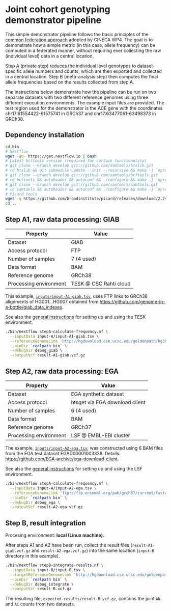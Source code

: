 # Joint cohort genotyping demonstrator pipeline

This simple demonstrator pipeline follows the basic principles of the [common federation approach](../../README.md) adopted by CINECA WP4. The goal is to demonstrate how a simple metric (in this case, allele frequency) can be computed in a federated manner, without requiring ever collecting the raw (individual level) data in a central location.

Step A (private step) reduces the individual level genotypes to dataset-specific allele numbers and counts, which are then exported and collected in a central location. Step B (meta-analysis step) then computes the final allele frequencies based on the results collected from step A.

The instructions below demonstrate how the pipeline can be run on two separate datasets with two different reference genomes using three different execution environments. The example input files are provided. The test region used for the demonstrator is the ACE gene with the coordinates chr17:61554422-61575741 in GRCh37 and chr17:63477061-63498373 in GRCh38.

## Dependency installation

```bash
cd bin
# Nextflow
wget -qO- https://get.nextflow.io | bash
# Latest bcftools version (required for certain functionality)
# git clone --branch develop git://github.com/samtools/htslib.git
# cd htslib && git submodule update --init --recursive && make -j `nproc` && cd ..
# git clone --branch develop git://github.com/samtools/bcftools.git
# cd bcftools && autoheader && autoconf && ./configure && make -j `nproc` && cd ..
# git clone --branch develop git://github.com/samtools/samtools.git
# cd samtools && autoheader && autoconf && ./configure && make -j `nproc` && cd ..
# Picard tools
wget -q https://github.com/broadinstitute/picard/releases/download/2.24.2/picard.jar
cd ..
```

## Step A1, raw data processing: GIAB

|Property|Value|
|---|---|
|Dataset|GIAB|
|Access protocol|FTP|
|Number of samples|7 (4 used)|
|Data format|BAM|
|Reference genome|GRCh38|
|Processing environment|TESK @ CSC Rahti cloud|

This example, [`inputs/input-A1-giab.tsv`](input-A/input-A1-giab.tsv), uses FTP links to GRCh38 alignments of HG001...HG007 obtained from https://github.com/genome-in-a-bottle/giab_data_indexes.

See also the [general instructions](/4.3-pipelines/environments/tesk.md) for setting up and using the TESK environment.

```bash
./bin/nextflow stepA-calculate-frequency.nf \
  --inputData input-A/input-A1-giab.tsv \
  --referenceGenomeLink 'http://hgdownload.cse.ucsc.edu/goldenpath/hg38/chromosomes/chr17.fa.gz' \
  --binDir `realpath bin` \
  --debugDir debug_giab \
  --outputVcf result-A1-giab.vcf.gz
```

## Step A2, raw data processing: EGA

|Property|Value|
|---|---|
|Dataset|EGA synthetic dataset|
|Access protocol|htsget via EGA download client|
|Number of samples|6 (4 used)|
|Data format|BAM|
|Reference genome|GRCh37|
|Processing environment|LSF @ EMBL-EBI cluster|

The example, [`inputs/input-A2-ega.tsv`](input-A/input-A2-ega.tsv), was constructed using 6 BAM files from the EGA test dataset EGAD00001003338. Details: https://github.com/EGA-archive/ega-download-client.

See also the [general instructions](/4.3-pipelines/environments/lsf.md) for setting up and using the LSF environment.

```bash
./bin/nextflow stepA-calculate-frequency.nf \
  --inputData input-A/input-A2-ega.tsv \
  --referenceGenomeLink 'ftp://ftp.ensembl.org/pub/grch37/current/fasta/homo_sapiens/dna/Homo_sapiens.GRCh37.dna.chromosome.17.fa.gz' \
  --binDir `realpath bin` \
  --debugDir debug_ega \
  --outputVcf result-A2-ega.vcf.gz
```

## Step B, result integration

Procesing environment: **local (Linux machine).**

After steps A1 and A2 have been run, collect the result files (`result-A1-giab.vcf.gz` and `result-A2-ega.vcf.gz`) into the same location (`input-B` directory in this example).

```bash
./bin/nextflow stepB-integrate-results.nf \
  --inputData input-B/input-B.tsv \
  --targetReferenceGenomeLink 'http://hgdownload.cse.ucsc.edu/goldenpath/hg38/chromosomes/chr17.fa.gz' \
  --binDir `realpath bin` \
  --debugDir debug_integrate \
  --outputVcf result-B.vcf.gz
```

The resulting file, `expected-results/result-B.vcf.gz`, contains the joint `AN` and `AC` counts from two datasets.
